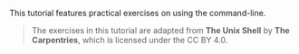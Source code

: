<script>
import Link from "$components/Link.svelte";
</script>

This tutorial features practical exercises on using the command-line.

> The exercises in this tutorial are adapted from **<Link href="https://swcarpentry.github.io/shell-novice/index.html">The Unix Shell</Link>** by **<Link href="https://carpentries.org/">The Carpentries</Link>**, which is licensed under the <Link href="https://creativecommons.org/licenses/by/4.0/">CC BY 4.0</Link>.
